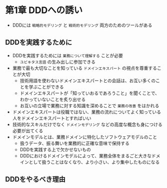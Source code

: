 # 第1章 DDDへの誘い

* DDDには `戦略的モデリング` と `戦術的モデリング` 両方のためのツールがある

## DDDを実践するために

* DDDを実践するためには `業務について理解する` ことが必要
    * `ユビキタス言語` の生み出しに参加できる
* 業務で最も大切なことを知っている `ドメインエキスパート` の視点を尊重することが大切
    * 技術用語を使わないドメインエキスパートとの会話は、お互い多くのことを学ぶことができる
    * ドメインエキスパートが「知っていおるであろうこと」を聞くことで、わかっていないことを炙り出せる
    * お互いの立場で業務に対する知識を深めることで `業務の改善` をはかれる
* ドメインエキスパートは役職ではない、業務の流れについてよく知っている人をドメインエキスパートとすればいい
* 技術的なスキルだけでなく `ドメインモデリング` などの高度な概念も身につける必要が出てくる
* ドメインモデルとは、業務ドメインに特化したソフトウェアモデルのこと
    * 扱うデータ、振る舞いを業務的に正確な意味で保持する
    * DDDを実践する上で欠かせないもの
    * DDDにおけるドメインモデルによって、業務全体をまるごと大きなドメインとして扱うことはなくなり、より小さい、より集中したものになる

## DDDをやるべき理由


